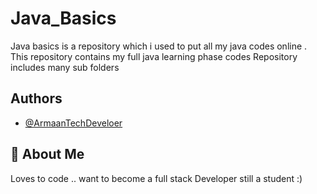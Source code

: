 
# Java_Basics

Java basics is a repository which i used to put all 
my java codes online . This repository contains my full
java learning phase codes Repository includes many sub
folders

## Authors

- [@ArmaanTechDeveloer](https://github.com/ArmaanTechDeveloper)

  


  
## 🚀 About Me
Loves to code .. want to become a full stack Developer 
still a student :)

  